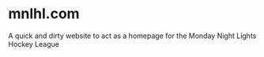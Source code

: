 # mnlhl.com

A quick and dirty website to act as a homepage for the Monday Night Lights Hockey League
